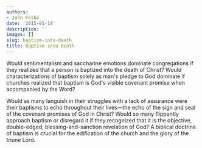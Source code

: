 ```yaml
---
authors:
- John Fesko
date: '2015-01-14'
description: ''
images: []
slug: baptism-into-death
title: Baptism into Death
---
```


Would sentimentalism and saccharine emotions dominate congregations if they realized that a person is baptized into the death of Christ? Would characterizations of baptism solely as man's pledge to God dominate if churches realized that baptism is God's visible covenant promise when accompanied by the Word?

Would as many languish in their struggles with a lack of assurance were their baptisms to echo throughout their lives—the echo of the sign and seal of the covenant promises of God in Christ? Would so many flippantly approach baptism or disregard it if they recognized that it is the objective, double-edged, blessing-and-sanction revelation of God? A biblical doctrine of baptism is crucial for the edification of the church and the glory of the triune Lord.